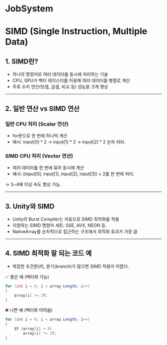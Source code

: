 # JobSystem

# SIMD (Single Instruction, Multiple Data)

## 1. SIMD란?
- 하나의 명령어로 여러 데이터를 동시에 처리하는 기술
- CPU, GPU가 벡터 레지스터를 이용해 여러 데이터를 병렬로 계산
- 주로 수치 연산(덧셈, 곱셈, 비교 등) 성능을 크게 향상

---

## 2. 일반 연산 vs SIMD 연산

### 일반 CPU 처리 (Scalar 연산)
- for문으로 한 번에 하나씩 계산
- 예시: input[0] * 2 → input[1] * 2 → input[2] * 2 순차 처리.

### SIMD CPU 처리 (Vector 연산)
- 여러 데이터를 한 번에 묶어 동시에 계산
- 예시: (input[0], input[1], input[2], input[3]) × 2를 한 번에 처리.

→ 3~4배 이상 속도 향상 가능.

---

## 3. Unity와 SIMD

- Unity의 Burst Compiler는 자동으로 SIMD 최적화를 적용
- 지원하는 SIMD 명령어 세트: SSE, AVX, NEON 등.
- NativeArray를 순차적으로 접근하는 구조에서 최적화 효과가 가장 큼

---

## 4. SIMD 최적화 잘 되는 코드 예
- 복잡한 조건문(if), 분기(branch)가 많으면 SIMD 적용이 어렵다.
 
✅ 좋은 예 (벡터화 가능)
```csharp
for (int i = 0; i < array.Length; i++)
{
    array[i] *= 2f;
}
```

❌ 나쁜 예 (벡터화 어려움)
```csharp
for (int i = 0; i < array.Length; i++)
{
    if (array[i] > 0)
        array[i] *= 2f;
}
```
